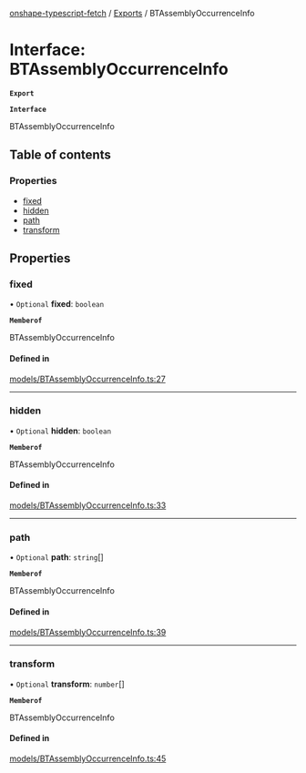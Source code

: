 [onshape-typescript-fetch](../README.md) / [Exports](../modules.md) / BTAssemblyOccurrenceInfo

# Interface: BTAssemblyOccurrenceInfo

**`Export`**

**`Interface`**

BTAssemblyOccurrenceInfo

## Table of contents

### Properties

- [fixed](BTAssemblyOccurrenceInfo.md#fixed)
- [hidden](BTAssemblyOccurrenceInfo.md#hidden)
- [path](BTAssemblyOccurrenceInfo.md#path)
- [transform](BTAssemblyOccurrenceInfo.md#transform)

## Properties

### fixed

• `Optional` **fixed**: `boolean`

**`Memberof`**

BTAssemblyOccurrenceInfo

#### Defined in

[models/BTAssemblyOccurrenceInfo.ts:27](https://github.com/toebes/onshape-typescript-fetch/blob/3e11ae1/models/BTAssemblyOccurrenceInfo.ts#L27)

___

### hidden

• `Optional` **hidden**: `boolean`

**`Memberof`**

BTAssemblyOccurrenceInfo

#### Defined in

[models/BTAssemblyOccurrenceInfo.ts:33](https://github.com/toebes/onshape-typescript-fetch/blob/3e11ae1/models/BTAssemblyOccurrenceInfo.ts#L33)

___

### path

• `Optional` **path**: `string`[]

**`Memberof`**

BTAssemblyOccurrenceInfo

#### Defined in

[models/BTAssemblyOccurrenceInfo.ts:39](https://github.com/toebes/onshape-typescript-fetch/blob/3e11ae1/models/BTAssemblyOccurrenceInfo.ts#L39)

___

### transform

• `Optional` **transform**: `number`[]

**`Memberof`**

BTAssemblyOccurrenceInfo

#### Defined in

[models/BTAssemblyOccurrenceInfo.ts:45](https://github.com/toebes/onshape-typescript-fetch/blob/3e11ae1/models/BTAssemblyOccurrenceInfo.ts#L45)
